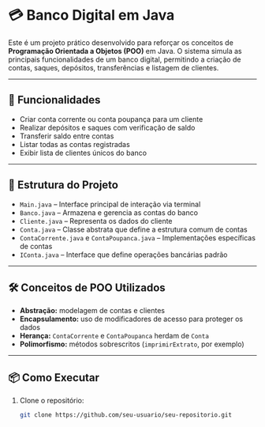 # 💳 Banco Digital em Java

Este é um projeto prático desenvolvido para reforçar os conceitos de **Programação Orientada a Objetos (POO)** em Java. O sistema simula as principais funcionalidades de um banco digital, permitindo a criação de contas, saques, depósitos, transferências e listagem de clientes.

---

## 🚀 Funcionalidades

- Criar conta corrente ou conta poupança para um cliente
- Realizar depósitos e saques com verificação de saldo
- Transferir saldo entre contas
- Listar todas as contas registradas
- Exibir lista de clientes únicos do banco

---

## 🧱 Estrutura do Projeto

- `Main.java` – Interface principal de interação via terminal
- `Banco.java` – Armazena e gerencia as contas do banco
- `Cliente.java` – Representa os dados do cliente
- `Conta.java` – Classe abstrata que define a estrutura comum de contas
- `ContaCorrente.java` e `ContaPoupanca.java` – Implementações específicas de contas
- `IConta.java` – Interface que define operações bancárias padrão

---

## 🛠️ Conceitos de POO Utilizados

- **Abstração:** modelagem de contas e clientes
- **Encapsulamento:** uso de modificadores de acesso para proteger os dados
- **Herança:** `ContaCorrente` e `ContaPoupanca` herdam de `Conta`
- **Polimorfismo:** métodos sobrescritos (`imprimirExtrato`, por exemplo)

---

## 📦 Como Executar

1. Clone o repositório:
   ```bash
   git clone https://github.com/seu-usuario/seu-repositorio.git
